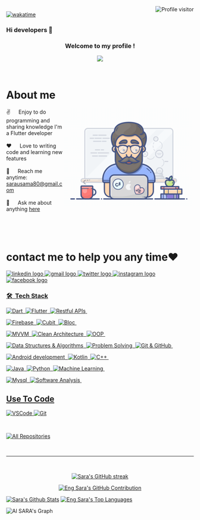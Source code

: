 

<a href="https://komarev.com/ghpvc/?username=saraUsama9910">
  <img align="right" src="https://komarev.com/ghpvc/?username=saraUsama9910&label=Visitors&color=0e75b6&style=flat" alt="Profile visitor" />
</a>


[![wakatime](https://wakatime.com/badge/user/eebb3dd8-d9b2-40de-9b88-6fd6cac99dbc.svg)](https://wakatime.com/@eebb3dd8-d9b2-40de-9b88-6fd6cac99dbc)

### Hi developers 👋

<h3 align="center">
  Welcome to my profile !
</h3>

<!-- Typing SVG by DenverCoder1 - https://github.com/DenverCoder1/readme-typing-svg -->
<p align="center">
  <a href="https://github.com/DenverCoder1/readme-typing-svg"><img src="https://readme-typing-svg.herokuapp.com/?lines=Software%20Engineer;Think%20twice%20code%20once&font=Fira%20Code&center=true&width=440&height=45&color=f75c7e&vCenter=true&size=22"></a>
</p> 









</p>
<br />

<!-- About Section -->
 # About me
 
<p>
 <img align="right" width="350" src="/assets/programmer.gif" alt="Coding gif" />
  
 ✌️ &emsp;  Enjoy to do programming and sharing knowledge I'm a Flutter developer  <br/><br/>
 ❤️ &emsp; Love to writing code and learning new features<br/><br/>
 📧 &emsp; Reach me anytime: sarausama80@gmail.com<br/><br/>
 💬 &emsp; Ask me about anything [here](https://github.com/saraUsama9910/saraUsama9910/issues)

</p>







<br/>
<br/>
<br/>









# contact me to help you any time❤️




<a href="https://www.linkedin.com/in/sara-usama-19532a29a/">
    <img src="https://img.shields.io/static/v1?message=LinkedIn&logo=linkedin&label=&color=0077B5&logoColor=white&labelColor=&style=for-the-badge" height="35" alt="linkedin logo"  />
  
  <a href="mailto:sarausama80@gmail.com">
    <img src="https://img.shields.io/static/v1?message=Gmail&logo=gmail&label=&color=D14836&logoColor=white&labelColor=&style=for-the-badge" height="35" alt="gmail logo"  />
   <a href="https://x.com/sara0usama">
      <img src="https://img.shields.io/static/v1?message=Twitter&logo=twitter&label=&color=0077B7&logoColor=white&labelColor=&style=for-the-badge" height="35" alt="twitter logo"  />
 
 <a href="https://instagram.com/sara_usama910">
    <img src="https://img.shields.io/static/v1?message=Instagram&logo=instagram&label=&color=D14834&logoColor=white&labelColor=&style=for-the-badge" height="35" alt="instagram logo"  />

 <a href="https://www.facebook.com/profile.php?id=100004758049180">
    <img src="https://img.shields.io/static/v1?message=Facebook&logo=facebook&label=&color=0077B7&logoColor=white&labelColor=&style=for-the-badge" height="35" alt="facebook logo"  />


### 🛠 &nbsp;Tech Stack
    
![Dart](https://img.shields.io/badge/-Dart-05122A?style=flat&logo=dart)&nbsp;
![Flutter](https://img.shields.io/badge/-Flutter-05122A?style=flat&logo=flutter)&nbsp;
![Restful APIs](https://img.shields.io/badge/-Restful%20APIs-05122A?style=flat&logo=API)&nbsp;

![Firebase](https://img.shields.io/badge/-Firebase-05122A?style=flat&logo=Firebase)&nbsp;
![Cubit](https://img.shields.io/badge/-Cubit-05122A?style=flat)&nbsp;
![Bloc](https://img.shields.io/badge/-Bloc-05122A?style=flat)&nbsp;

![MVVM](https://img.shields.io/badge/-MVVM-05122A?style=flat)&nbsp;
![Clean Architecture](https://img.shields.io/badge/-Clean%20Architecture-05122A?style=flat)&nbsp;
![OOP](https://img.shields.io/badge/-OOP-05122A?style=flat&logo=OOP)&nbsp;

![Data Structures & Algorithms](https://img.shields.io/badge/-Data%20Structures%20&%20Algorithms-05122A?style=flat)&nbsp;
![Problem Solving](https://img.shields.io/badge/-Problem%20Solving-05122A?style=flat)&nbsp;
![Git & GitHub](https://img.shields.io/badge/-Git%20&%20GitHub-05122A?style=flat)&nbsp;

![Android development](https://img.shields.io/badge/-Android%20development-05122A?style=flat&logo=OOP)&nbsp;
![Kotlin](https://img.shields.io/badge/-Kotlin-05122A?style=flat&logo=OOP)&nbsp;
![C++](https://img.shields.io/badge/-C++-05122A?style=flat&logo=OOP)&nbsp;

![Java](https://img.shields.io/badge/-Java-05122A?style=flat&logo=OOP)&nbsp;
![Python](https://img.shields.io/badge/-python-05122A?style=flat&logo=OOP)&nbsp;
![Machine Learning](https://img.shields.io/badge/-Machine%20Learning-05122A?style=flat&logo=OOP)&nbsp;

![Mysql](https://img.shields.io/badge/-Mysql-05122A?style=flat&logo=OOP)&nbsp;
![Software Analysis](https://img.shields.io/badge/-Software%20Analysis-05122A?style=flat&logo=OOP)&nbsp;

## Use To Code

![VSCode](https://img.shields.io/badge/Visual_Studio-0078d7?style=for-the-badge&logo=visual%20studio&logoColor=white)
![Git](https://img.shields.io/badge/Git-F05032?style=for-the-badge&logo=git&logoColor=white)

<br/>


<p align="left">
  <a href="https://github.com/saraUsama9910?tab=repositories" target="_blank"><img alt="All Repositories" title="All Repositories" src="https://img.shields.io/badge/-All%20Repos-2962FF?style=for-the-badge&logo=koding&logoColor=white"/></a>
</p>

<br/>
<hr/>
<br/>

<p align="center">
  <a href="https://github.com/saraUsama9910">
    <img src="https://github-readme-streak-stats.herokuapp.com/?user=saraUsama9910&theme=radical&border=7F3FBF&background=0D1117" alt="Sara's GitHub streak"/>
  </a>
</p>

<p align="center">
  <a href="https://github.com/saraUsama9910">
    <img src="https://github-profile-summary-cards.vercel.app/api/cards/profile-details?username=saraUsama9910&theme=radical" alt="Eng Sara's GitHub Contribution"/>
  </a>
</p>

<a> 
    <a href="https://github.com/saraUsama9910"><img alt="Sara's Github Stats" src="https://denvercoder1-github-readme-stats.vercel.app/api?username=saraUsama9910&show_icons=true&count_private=true&theme=react&border_color=7F3FBF&bg_color=0D1117&title_color=F85D7F&icon_color=F8D866" height="192px" width="49.5%"/></a>
  <a href="https://github.com/saraUsama9910"><img alt="Eng Sara's Top Languages" src="https://denvercoder1-github-readme-stats.vercel.app/api/top-langs/?username=saraUsama9910&langs_count=8&layout=compact&theme=react&border_color=7F3FBF&bg_color=0D1117&title_color=F85D7F&icon_color=F8D866" height="192px" width="49.5%"/></a>
  <br/>
</a>


![Al SARA's Graph](https://github-readme-activity-graph.vercel.app/graph?username=alsiam&custom_title=Al%20Siam's%20GitHub%20Activity%20Graph&bg_color=0D1117&color=7F3FBF&line=7F3FBF&point=7F3FBF&area_color=FFFFFF&title_color=FFFFFF&area=true)
